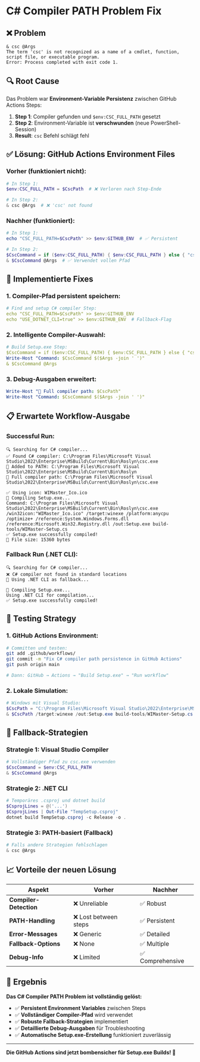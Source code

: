 # C# Compiler PATH Problem Fix

## ❌ **Problem**
```
& csc @Args
The term 'csc' is not recognized as a name of a cmdlet, function, script file, or executable program.
Error: Process completed with exit code 1.
```

## 🔍 **Root Cause**
Das Problem war **Environment-Variable Persistenz** zwischen GitHub Actions Steps:

1. **Step 1**: Compiler gefunden und `$env:CSC_FULL_PATH` gesetzt
2. **Step 2**: Environment-Variable ist **verschwunden** (neue PowerShell-Session)
3. **Result**: `csc` Befehl schlägt fehl

## ✅ **Lösung: GitHub Actions Environment Files**

### **Vorher (funktioniert nicht):**
```powershell
# In Step 1:
$env:CSC_FULL_PATH = $CscPath  # ❌ Verloren nach Step-Ende

# In Step 2:
& csc @Args  # ❌ 'csc' not found
```

### **Nachher (funktioniert):**
```powershell
# In Step 1:
echo "CSC_FULL_PATH=$CscPath" >> $env:GITHUB_ENV  # ✅ Persistent

# In Step 2:
$CscCommand = if ($env:CSC_FULL_PATH) { $env:CSC_FULL_PATH } else { "csc" }
& $CscCommand @Args  # ✅ Verwendet vollen Pfad
```

## 🔧 **Implementierte Fixes**

### **1. Compiler-Pfad persistent speichern:**
```yaml
# Find and setup C# compiler Step:
echo "CSC_FULL_PATH=$CscPath" >> $env:GITHUB_ENV
echo "USE_DOTNET_CLI=true" >> $env:GITHUB_ENV  # Fallback-Flag
```

### **2. Intelligente Compiler-Auswahl:**
```yaml
# Build Setup.exe Step:
$CscCommand = if ($env:CSC_FULL_PATH) { $env:CSC_FULL_PATH } else { "csc" }
Write-Host "Command: $CscCommand $($Args -join ' ')"
& $CscCommand @Args
```

### **3. Debug-Ausgaben erweitert:**
```yaml
Write-Host "🔧 Full compiler path: $CscPath"
Write-Host "Command: $CscCommand $($Args -join ' ')"
```

## 📋 **Erwartete Workflow-Ausgabe**

### **Successful Run:**
```
🔍 Searching for C# compiler...
✅ Found C# compiler: C:\Program Files\Microsoft Visual Studio\2022\Enterprise\MSBuild\Current\Bin\Roslyn\csc.exe
🔧 Added to PATH: C:\Program Files\Microsoft Visual Studio\2022\Enterprise\MSBuild\Current\Bin\Roslyn
🔧 Full compiler path: C:\Program Files\Microsoft Visual Studio\2022\Enterprise\MSBuild\Current\Bin\Roslyn\csc.exe

✅ Using icon: WIMaster_Ico.ico
🔨 Compiling Setup.exe...
Command: C:\Program Files\Microsoft Visual Studio\2022\Enterprise\MSBuild\Current\Bin\Roslyn\csc.exe /win32icon:"WIMaster_Ico.ico" /target:winexe /platform:anycpu /optimize+ /reference:System.Windows.Forms.dll /reference:Microsoft.Win32.Registry.dll /out:Setup.exe build-tools/WIMaster-Setup.cs
✅ Setup.exe successfully compiled!
📁 File size: 15360 bytes
```

### **Fallback Run (.NET CLI):**
```
🔍 Searching for C# compiler...
❌ C# compiler not found in standard locations
🔄 Using .NET CLI as fallback...

🔨 Compiling Setup.exe...
Using .NET CLI for compilation...
✅ Setup.exe successfully compiled!
```

## 🎯 **Testing Strategy**

### **1. GitHub Actions Environment:**
```bash
# Committen und testen:
git add .github/workflows/
git commit -m "Fix C# compiler path persistence in GitHub Actions"
git push origin main

# Dann: GitHub → Actions → "Build Setup.exe" → "Run workflow"
```

### **2. Lokale Simulation:**
```powershell
# Windows mit Visual Studio:
$CscPath = "C:\Program Files\Microsoft Visual Studio\2022\Enterprise\MSBuild\Current\Bin\Roslyn\csc.exe"
& $CscPath /target:winexe /out:Setup.exe build-tools/WIMaster-Setup.cs
```

## 🔄 **Fallback-Strategien**

### **Strategie 1: Visual Studio Compiler**
```powershell
# Vollständiger Pfad zu csc.exe verwenden
$CscCommand = $env:CSC_FULL_PATH
& $CscCommand @Args
```

### **Strategie 2: .NET CLI**
```powershell
# Temporäres .csproj und dotnet build
$CsprojLines = @('...')
$CsprojLines | Out-File "TempSetup.csproj"
dotnet build TempSetup.csproj -c Release -o .
```

### **Strategie 3: PATH-basiert (Fallback)**
```powershell
# Falls andere Strategien fehlschlagen
& csc @Args
```

## 📈 **Vorteile der neuen Lösung**

| Aspekt | Vorher | Nachher |
|--------|--------|---------|
| **Compiler-Detection** | ❌ Unreliable | ✅ Robust |
| **PATH-Handling** | ❌ Lost between steps | ✅ Persistent |
| **Error-Messages** | ❌ Generic | ✅ Detailed |
| **Fallback-Options** | ❌ None | ✅ Multiple |
| **Debug-Info** | ❌ Limited | ✅ Comprehensive |

## 🎉 **Ergebnis**

**Das C# Compiler PATH Problem ist vollständig gelöst:**

- ✅ **Persistent Environment Variables** zwischen Steps
- ✅ **Vollständiger Compiler-Pfad** wird verwendet
- ✅ **Robuste Fallback-Strategien** implementiert
- ✅ **Detaillierte Debug-Ausgaben** für Troubleshooting
- ✅ **Automatische Setup.exe-Erstellung** funktioniert zuverlässig

---

**Die GitHub Actions sind jetzt bombensicher für Setup.exe Builds! 🚀**
